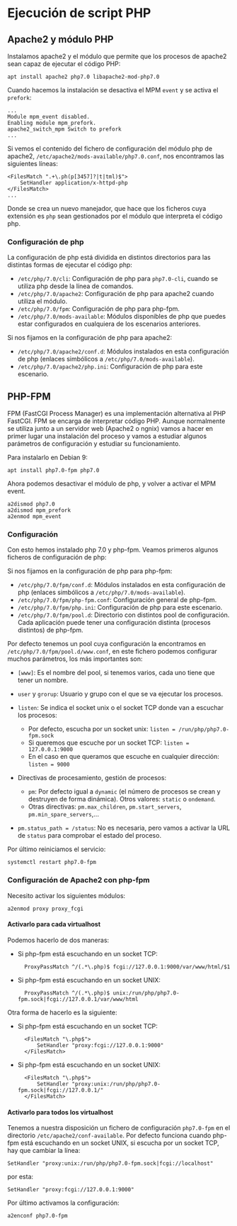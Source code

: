 # Ejecución de script PHP

## Apache2 y módulo PHP

Instalamos apache2 y el módulo que permite que los procesos de apache2 sean capaz de ejecutar el código PHP:

	apt install apache2 php7.0 libapache2-mod-php7.0

Cuando hacemos la instalación se desactiva el MPM `event` y se activa el `prefork`:

	...
	Module mpm_event disabled.
	Enabling module mpm_prefork.
	apache2_switch_mpm Switch to prefork
	...

Si vemos el contenido del fichero de configuración del módulo php de apache2, `/etc/apache2/mods-available/php7.0.conf`, nos encontramos las siguientes líneas:

	<FilesMatch ".+\.ph(p[3457]?|t|tml)$">
	    SetHandler application/x-httpd-php
	</FilesMatch>
	...

Donde se crea un nuevo manejador, que hace que los ficheros cuya extensión es `php` sean gestionados por el módulo que interpreta el código php.


### Configuración de php

La configuración de php está dividida en distintos directorios para las distintas formas de ejecutar el código php:

* `/etc/php/7.0/cli`: Configuración de php para `php7.0-cli`, cuando se utiliza php desde la línea de comandos.
* `/etc/php/7.0/apache2`: Configuración de php para apache2 cuando utiliza el módulo.
* `/etc/php/7.0/fpm`: Configuración de php para php-fpm.
* `/etc/php/7.0/mods-available`: Módulos disponibles de php que puedes estar configurados en cualquiera de los escenarios anteriores.

Si nos fijamos en la configuración de php para apache2:

* `/etc/php/7.0/apache2/conf.d`: Módulos instalados en esta configuración de php (enlaces simbólicos a `/etc/php/7.0/mods-available`).
* `/etc/php/7.0/apache2/php.ini`: Configuración de php para este escenario.

## PHP-FPM

FPM (FastCGI Process Manager) es una implementación alternativa al PHP FastCGI. FPM se encarga de interpretar código PHP. Aunque normalmente se utiliza junto a un servidor web (Apache2 o ngnix) vamos a hacer en primer lugar una instalación del proceso y vamos a estudiar algunos parámetros de configuración y estudiar su funcionamiento.

Para instalarlo en Debian 9:

	apt install php7.0-fpm php7.0

Ahora podemos desactivar el módulo de php, y volver a activar el MPM event.

	a2dismod php7.0
	a2dismod mpm_prefork
	a2enmod mpm_event

### Configuración

Con esto hemos instalado php 7.0 y php-fpm. Veamos primeros algunos ficheros de configuración de php:

Si nos fijamos en la configuración de php para php-fpm:

* `/etc/php/7.0/fpm/conf.d`: Módulos instalados en esta configuración de php (enlaces simbólicos a `/etc/php/7.0/mods-available`).
* `/etc/php/7.0/fpm/php-fpm.conf`: Configuración general de php-fpm.
* `/etc/php/7.0/fpm/php.ini`: Configuración de php para este escenario.
* `/etc/php/7.0/fpm/pool.d`: Directorio con distintos pool de configuración. Cada aplicación puede tener una configuración distinta (procesos distintos) de php-fpm.

Por defecto tenemos un pool cuya configuración la encontramos en `/etc/php/7.0/fpm/pool.d/www.conf`, en este fichero podemos configurar muchos parámetros, los más importantes son:

* `[www]`: Es el nombre del pool, si tenemos varios, cada uno tiene que tener un nombre.
* `user` y `grorup`: Usuario y grupo con el que se va ejecutar los procesos.
* `listen`: Se indica el socket unix o el socket TCP donde van a escuchar los procesos:
	* Por defecto, escucha por un socket unix:
		`listen = /run/php/php7.0-fpm.sock`
	* Si queremos que escuche por un socket TCP:
		`listen = 127.0.0.1:9000`
	* En el caso en que queramos que escuche en cualquier dirección:
		`listen = 9000`

* Directivas de procesamiento, gestión de procesos: 
	* `pm`: Por defecto igual a `dynamic` (el número de procesos se crean y destruyen de forma dinámica). Otros valores: `static` o `ondemand`.
	* Otras directivas: `pm.max_children`, `pm.start_servers`, `pm.min_spare_servers`,...

* `pm.status_path = /status`: No es necesaria, pero vamos a activar la URL de `status` para comprobar el estado del proceso.

Por último reiniciamos el servicio:

	systemctl restart php7.0-fpm


### Configuración de Apache2 con php-fpm

Necesito activar los siguientes módulos:

	a2enmod proxy proxy_fcgi


#### Activarlo para cada virtualhost

Podemos hacerlo de dos maneras:

* Si php-fpm está escuchando en un socket TCP:

		ProxyPassMatch ^/(.*\.php)$ fcgi://127.0.0.1:9000/var/www/html/$1

* Si php-fpm está escuchando en un socket UNIX:

		ProxyPassMatch ^/(.*\.php)$ unix:/run/php/php7.0-fpm.sock|fcgi://127.0.0.1/var/www/html

Otra forma de hacerlo es la siguiente:

* Si php-fpm está escuchando en un socket TCP:

		<FilesMatch "\.php$">
	    	SetHandler "proxy:fcgi://127.0.0.1:9000"
		</FilesMatch>

* Si php-fpm está escuchando en un socket UNIX:

		<FilesMatch "\.php$">
   	    	SetHandler "proxy:unix:/run/php/php7.0-fpm.sock|fcgi://127.0.0.1/"
		</FilesMatch>

#### Activarlo para todos los virtualhost

Tenemos a nuestra disposición un fichero de configuración `php7.0-fpm` en el directorio `/etc/apache2/conf-available`. Por defecto funciona cuando php-fpm está escuchando en un socket UNIX, si escucha por un socket TCP, hay que cambiar la línea:

	SetHandler "proxy:unix:/run/php/php7.0-fpm.sock|fcgi://localhost"

por esta:

	SetHandler "proxy:fcgi://127.0.0.1:9000"

Por último activamos la configuración:

	a2enconf php7.0-fpm

